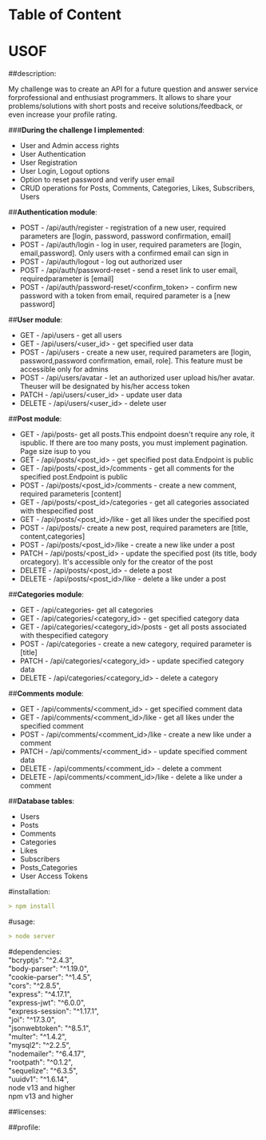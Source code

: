 # Table of Content
# USOF

##description:

My challenge was to create an API for a future question and answer service forprofessional and enthusiast programmers. It allows to share your problems/solutions with short posts and receive solutions/feedback, or even increase your profile rating.

###**During the challenge I implemented**:<br/>

- User and Admin access rights
- User Authentication
- User Registration
- User Login, Logout options
- Option to reset password and verify user email
- CRUD operations for Posts, Comments, Categories, Likes, Subscribers, Users

##**Authentication module**:<br/>
- POST - /api/auth/register - registration of a new user, required parameters are [login, password, password confirmation, email]<br/>
- POST - /api/auth/login - log in user, required parameters are [login, email,password]. Only users with a confirmed email can sign in<br/>
- POST - /api/auth/logout - log out authorized user<br/>
- POST - /api/auth/password-reset - send a reset link to user email, requiredparameter is [email]<br/>
- POST - /api/auth/password-reset/<confirm_token> - confirm new password with a token from email, required parameter is a [new password]<br/>

##**User module**:<br/>
- GET - /api/users - get all users<br/>
- GET - /api/users/<user_id> - get specified user data<br/>
- POST - /api/users - create a new user, required parameters are [login, password,password confirmation, email, role]. This feature must be accessible only for admins<br/>
- POST - /api/users/avatar - let an authorized user upload his/her avatar. Theuser will be designated by his/her access token<br/>
- PATCH - /api/users/<user_id> - update user data<br/>
- DELETE - /api/users/<user_id> - delete user<br/>

##**Post module**:<br/>
- GET - /api/posts- get all posts.This endpoint doesn't require any role, it ispublic. If there are too many posts, you must implement pagination. Page size isup to you<br/>
- GET - /api/posts/<post_id> - get specified post data.Endpoint is public<br/>
- GET - /api/posts/<post_id>/comments - get all comments for the specified post.Endpoint is public<br/>
- POST - /api/posts/<post_id>/comments - create a new comment, required parameteris [content]<br/>
- GET - /api/posts/<post_id>/categories - get all categories associated with thespecified post<br/>
- GET - /api/posts/<post_id>/like - get all likes under the specified post<br/>
- POST - /api/posts/- create a new post, required parameters are [title, content,categories]<br/>
- POST - /api/posts/<post_id>/like - create a new like under a post<br/>
- PATCH - /api/posts/<post_id> - update the specified post (its title, body orcategory). It's accessible only for the creator of the post<br/>
- DELETE - /api/posts/<post_id> - delete a post<br/>
- DELETE - /api/posts/<post_id>/like - delete a like under a post<br/>

##**Categories module**:<br/>
- GET - /api/categories- get all categories<br/>
- GET - /api/categories/<category_id> - get specified category data<br/>
- GET - /api/categories/<category_id>/posts - get all posts associated with thespecified category<br/>
- POST - /api/categories - create a new category, required parameter is [title]<br/>
- PATCH - /api/categories/<category_id> - update specified category data<br/>
- DELETE - /api/categories/<category_id> - delete a category<br/>

##**Comments module**:<br/>
- GET - /api/comments/<comment_id> - get specified comment data<br/>
- GET - /api/comments/<comment_id>/like - get all likes under the specified comment<br/>
- POST - /api/comments/<comment_id>/like - create a new like under a comment<br/>
- PATCH - /api/comments/<comment_id> - update specified comment data<br/>
- DELETE - /api/comments/<comment_id> - delete a comment<br/>
- DELETE - /api/comments/<comment_id>/like - delete a like under a comment<br/>

##**Database tables**:<br/>

- Users<br/>
- Posts<br/>
- Comments<br/>
- Categories<br/>
- Likes<br/>
- Subscribers<br/>
- Posts_Categories<br/>
- User Access Tokens<br/>

#installation:
```md
> npm install
```
#usage:
```md
> node server
```

#dependencies:<br/>
    <!-- "@admin-bro/express": "^3.1.0",
    "@admin-bro/sequelize": "^1.1.2",
    "admin-bro": "^3.3.1",
    "admin-bro-sequelizejs": "^0.5.1", -->
    "bcryptjs": "^2.4.3",<br/>
    "body-parser": "^1.19.0",<br/>
    "cookie-parser": "^1.4.5",<br/>
    "cors": "^2.8.5",<br/>
    "express": "^4.17.1",<br/>
    <!-- "express-formidable": "^1.2.0", -->
    "express-jwt": "^6.0.0",<br/>
    "express-session": "^1.17.1",<br/>
    "joi": "^17.3.0",<br/>
    "jsonwebtoken": "^8.5.1",<br/>
    "multer": "^1.4.2",<br/>
    "mysql2": "^2.2.5",<br/>
    "nodemailer": "^6.4.17",<br/>
    "rootpath": "^0.1.2",<br/>
    "sequelize": "^6.3.5",<br/>
    <!-- "sharp": "^0.27.0", -->
    <!-- "swagger-ui-express": "^4.1.6", -->
    <!-- "tslib": "^2.1.0", -->
    "uuidv1": "^1.6.14",<br/>
    <!-- "yamljs": "^0.3.0" -->
    node v13 and higher<br/>
    npm v13 and higher<br/>

##licenses:

##profile:
